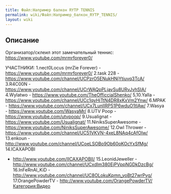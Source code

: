 ```yaml
---
title: Файл:Например балкон RYTP TENNIS
permalink: wiki/Файл:Например_балкон_RYTP_TENNIS/
layout: wiki
---
```


## Описание

Организатор/склеил этот замечательный теннис:
<https://www.youtube.com/mrmrforever0/>

УЧАСТНИКИ: 1.nect0Locus (mrZie Forever) -
<https://www.youtube.com/mrmrforever0/> 2.task 228 -
<https://www.youtube.com/channel/UCPzrO5ENukHNjYtiuvq3TcA/> 3.R4C00N -
<https://www.youtube.com/channel/UCrWAQpPLjavSu8URvJvhSIA/> 4.Wylatwo -
<https://www.youtube.com/TheOfficcialShenko/> 5,10.Yalla -
<https://www.youtube.com/channel/UCc1qyHiTtN4DR8xKxVm2Ynw/> 6.MPAK -
<https://www.youtube.com/channel/UCx7LunlIRP51P6wduO1tlAw/> 7.Wasya -
<https://www.youtube.com/WasyaMr/> 8.UTV Poop -
<https://www.youtube.com/utvpoop/> 9.Usualignat -
<https://www.youtube.com/Usualignat/> 11.NiniksSuperAwesome -
<https://www.youtube.com/NiniksSuperAwesome/> 12.Owl Thrower -
<https://www.youtube.com/channel/UC51VKVN-4xeL8NAq4cAfOIw/> 13.enkoun -
<http://www.youtube.com/channel/UCoeLSOBo9Ob60oKOcYxSfMg/> 14.ICAXAPOBI
- <http://www.youtube.com/IICAXAPOBII/> 15.LeonidJeweller -
<http://www.youtube.com/channel/UCxdIm380EjPVppNGDkDzcBg/>
16.InFeRnAl_KiD -
<http://www.youtube.com/channel/UC8OLokuKpmn_voBt27wrPvg/>
17.OrangePowderTV - <http://www.youtube.com/OrangePowderTV/>
[Категория:Видео](Категория:Видео "wikilink")
